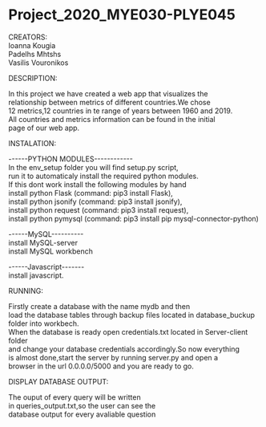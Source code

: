 # Project_2020_MYE030-PLYE045
CREATORS:<br/>
Ioanna Kougia<br/>
Padelhs Mhtshs<br/>
Vasilis Vouronikos<br/>


DESCRIPTION:<br/>

In this project we have created a web app that visualizes the <br/>
relationship between metrics of different countries.We chose<br/>
12 metrics,12 countries in te range of years between 1960 and 2019.<br/>
All countries and metrics information can be found in the initial<br/>
page of our web app.

INSTALATION:<br/>

------PYTHON MODULES------------<br/>
In the env_setup folder you will find setup.py script,<br/>
run it to automaticaly install the required python modules.<br/>
If this dont work install the following modules by hand<br/>
install python Flask (command: pip3 install Flask),<br/>
install python jsonify (command: pip3 install jsonify),<br/>
install python request (command: pip3 install request),<br/>
install python pymysql (command: pip3 install pip mysql-connector-python)<br/>

------MySQL----------<br/>
install MySQL-server<br/>
install MySQL workbench<br/>

------Javascript-------<br/>
install javascript.<br/>

RUNNING:<br/>

Firstly create a database with the name mydb and then<br/>
load the database tables through backup files located in database_buckup folder into workbech.<br/>
When the database is ready open credentials.txt located in Server-client folder<br/>
and change your database credentials accordingly.So now everything<br/>
is almost done,start the server by running server.py and open a <br/>
browser in the url 0.0.0.0/5000 and you are ready to go.<br/>


DISPLAY DATABASE OUTPUT:<br/>

The ouput of every query will be written<br/>
in queries_output.txt,so the user can see the <br/>
database output for every avaliable question<br/>
